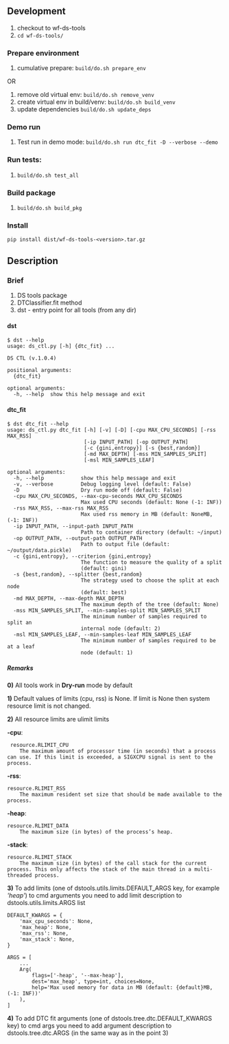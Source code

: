 ## Development
1. checkout to wf-ds-tools
2. ```cd wf-ds-tools/```

### Prepare environment
1. cumulative prepare: ```build/do.sh prepare_env```

OR

1. remove old virtual env:
```build/do.sh remove_venv```
2. create virtual env in build/venv:
```build/do.sh build_venv```
3. update dependencies
```build/do.sh update_deps```

### Demo run
1. Test run in demo mode:
 ```build/do.sh run dtc_fit -D --verbose --demo```

### Run tests:
1. ```build/do.sh test_all```

### Build package
1. ```build/do.sh build_pkg```

### Install
```pip install dist/wf-ds-tools-<version>.tar.gz```

## Description
### Brief
1. DS tools package
2. DTClassifier.fit method
3. dst - entry point for all tools (from any dir)

#### dst
```
$ dst --help
usage: ds_ctl.py [-h] {dtc_fit} ...

DS CTL (v.1.0.4)

positional arguments:
  {dtc_fit}

optional arguments:
  -h, --help  show this help message and exit

```

#### dtc_fit

```
$ dst dtc_fit --help
usage: ds_ctl.py dtc_fit [-h] [-v] [-D] [-cpu MAX_CPU_SECONDS] [-rss MAX_RSS]
                         [-ip INPUT_PATH] [-op OUTPUT_PATH]
                         [-c {gini,entropy}] [-s {best,random}]
                         [-md MAX_DEPTH] [-mss MIN_SAMPLES_SPLIT]
                         [-msl MIN_SAMPLES_LEAF]

optional arguments:
  -h, --help            show this help message and exit
  -v, --verbose         Debug logging level (default: False)
  -D                    Dry run mode off (default: False)
  -cpu MAX_CPU_SECONDS, --max-cpu-seconds MAX_CPU_SECONDS
                        Max used CPU seconds (default: None (-1: INF))
  -rss MAX_RSS, --max-rss MAX_RSS
                        Max used rss memory in MB (default: NoneMB, (-1: INF))
  -ip INPUT_PATH, --input-path INPUT_PATH
                        Path to container directory (default: ~/input)
  -op OUTPUT_PATH, --output-path OUTPUT_PATH
                        Path to output file (default: ~/output/data.pickle)
  -c {gini,entropy}, --criterion {gini,entropy}
                        The function to measure the quality of a split
                        (default: gini)
  -s {best,random}, --splitter {best,random}
                        The strategy used to choose the split at each node
                        (default: best)
  -md MAX_DEPTH, --max-depth MAX_DEPTH
                        The maximum depth of the tree (default: None)
  -mss MIN_SAMPLES_SPLIT, --min-samples-split MIN_SAMPLES_SPLIT
                        The minimum number of samples required to split an
                        internal node (default: 2)
  -msl MIN_SAMPLES_LEAF, --min-samples-leaf MIN_SAMPLES_LEAF
                        The minimum number of samples required to be at a leaf
                        node (default: 1)

```

##### Remarks
**0)** All tools work in **Dry-run** mode by default

**1)** Default values of limits (cpu, rss) is None. If limit is None then system resource limit is not changed.

**2)** All resource limits are ulimit limits

**-cpu**:

```
 resource.RLIMIT_CPU
    The maximum amount of processor time (in seconds) that a process can use. If this limit is exceeded, a SIGXCPU signal is sent to the process.
```

**-rss**:

```
resource.RLIMIT_RSS
    The maximum resident set size that should be made available to the process.
```

**-heap**:

```
resource.RLIMIT_DATA
    The maximum size (in bytes) of the process’s heap.

```

**-stack**:

```
resource.RLIMIT_STACK
    The maximum size (in bytes) of the call stack for the current process. This only affects the stack of the main thread in a multi-threaded process.
```

**3)** To add limits (one of dstools.utils.limits.DEFAULT_ARGS key, for example *'heap'*) to cmd arguments you need to add limit description to dstools.utils.limits.ARGS list

```
DEFAULT_KWARGS = {
    'max_cpu_seconds': None,
    'max_heap': None,
    'max_rss': None,
    'max_stack': None,
}
```

```
ARGS = [
    ...
    Arg(
        flags=['-heap', '--max-heap'],
        dest='max_heap', type=int, choices=None,
        help='Max used memory for data in MB (default: {default}MB, (-1: INF))'
    ),
]
```

**4)** To add DTC fit arguments (one of dstools.tree.dtc.DEFAULT_KWARGS key) to cmd args you need to add argument description to dstools.tree.dtc.ARGS (in the same way as in the point 3)
